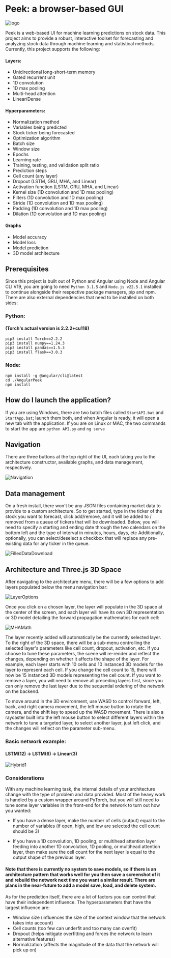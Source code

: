 # Peek: a browser-based GUI
![logo](public/favicon.ico)




Peek is a web-based UI for machine learning predictions on stock data. This project aims to provide a robust, interactive toolset for forecasting and analyzing stock data through machine learning and statistical methods. Currently, this project supports the following:




#### Layers:
- Unidirectional long-short-term memory
- Gated recurrent unit
- 1D convolution
- 1D max pooling
- Multi-head attention
- Linear/Dense




#### Hyperparameters:
- Normalization method
- Variables being predicted
- Stock ticker being forecasted
- Optimization algorithm
- Batch size
- Window size
- Epochs
- Learning rate
- Training, testing, and validation split ratio
- Prediction steps
- Cell count (any layer)
- Dropout (LSTM, GRU, MHA, and Linear)
- Activation function (LSTM, GRU, MHA, and Linear)
- Kernel size (1D convolution and 1D max pooling)
- Filters (1D convolution and 1D max pooling)
- Stride (1D convolution and 1D max pooling)
- Padding (1D convolution and 1D max pooling)
- Dilation (1D convolution and 1D max pooling)


#### Graphs
- Model accuracy
- Model loss
- Model prediction
- 3D model architecture


## Prerequisites
Since this project is built out of Python and Angular using Node and Angular CLI V19, you are going to need `Python 3.1.5` and `Node.js v22.5.1` installed to continue alongside their respective package managers, pip and npm. There are also external dependencies that need to be installed on both sides:




### Python:
#### (Torch's actual version is 2.2.2+cu118)
```
pip3 install Torch==2.2.2
pip3 install numpy==1.24.3
pip3 install pandas==1.5.3
pip3 install flask==3.0.3
```
### Node:
```
npm install -g @angular/cli@latest
cd ./AngularPeek
npm install
```
## How do I launch the application?
If you are using Windows, there are two batch files called `StartAPI.bat` and `StartApp.bat`; launch them both, and when Angular is ready, it will open a new tab with the application. If you are on Linux or MAC, the two commands to start the app are `python API.py` and `ng serve`


## Navigation
There are three buttons at the top right of the UI, each taking you to the architecture constructor, available graphs, and data management, respectively.


![Navigation](public/Navigation.png)


## Data management
On a fresh install, there won't be any JSON files containing market data to provide to a custom architecture. So to get started, type in the ticker of the stock you want to forecast, click add/remove, and it will be added to / removed from a queue of tickers that will be downloaded. Below, you will need to specify a starting and ending date through the two calendars on the bottom left and the type of interval in minutes, hours, days, etc Additionally, optionally, you can select/deselect a checkbox that will replace any pre-existing data for any ticker in the queue.


![FilledDataDownload](public/data_download_filled.png)








## Architecture and Three.js 3D Space
After navigating to the architecture menu, there will be a few options to add layers populated below the menu navigation bar:


![LayerOptions](public/LayerOptions.png)


Once you click on a chosen layer, the layer will populate in the 3D space at the center of the screen, and each layer will have its own 3D representation or 3D model detailing the forward propagation mathematics for each cell:


![MHAMath](public/MHADetails.png)


The layer recently added will automatically be the currently selected layer. To the right of the 3D space, there will be a sub-menu controlling the selected layer's parameters like cell count, dropout, activation, etc. If you choose to tune these parameters, the scene will re-render and reflect the changes, depending on whether it affects the shape of the layer. For example, each layer starts with 10 cells and 10 instanced 3D models for the layer to represent each cell. If you change the cell count to 15, there will now be 15 instanced 3D models representing the cell count. If you want to remove a layer, you will need to remove all preceding layers first, since you can only remove the last layer due to the sequential ordering of the network on the backend.


To move around in the 3D environment, use WASD to control forward, left, back, and right camera movement, the left mouse button to rotate the camera, and the shift key to speed up the WASD movement. There is also a raycaster built into the left mouse button to select different layers within the network to tune a targeted layer, to select another layer, just left click, and the changes will reflect on the parameter sub-menu.




### Basic network example:
#### LSTM(12) -> LSTM(6) -> Linear(3)
![Hybrid1](public/Hybrid1.png)




### Considerations
With any machine learning task, the internal details of your architecture change with the type of problem and data provided. Most of the heavy work is handled by a custom wrapper around PyTorch, but you will still need to tune some layer variables in the front-end for the network to turn out how you wanted:


- If you have a dense layer, make the number of cells (output) equal to the number of variables (if open, high, and low are selected the cell count should be 3)




- If you have a 1D convolution, 1D pooling, or multihead attention layer feeding into another 1D convolution, 1D pooling, or multihead attention layer, then make sure the cell count for the next layer is equal to the output shape of the previous layer.


   
#### Note that there is currently no system to save models, so if there is an architecture pattern that works well for you then save a screenshot of it and rebuild the network next time you want a similar result. There are plans in the near-future to add a model save, load, and delete system.


As for the prediction itself, there are a lot of factors you can control that have their independent influence. The hyperparameters that have the largest influence are:
- Window size (influences the size of the context window that the network takes into account)
- Cell counts (too few can underfit and too many can overfit)
- Dropout (helps mitigate overfitting and forces the network to learn alternative features)
- Normalization (affects the magnitude of the data that the network will pick up on)
